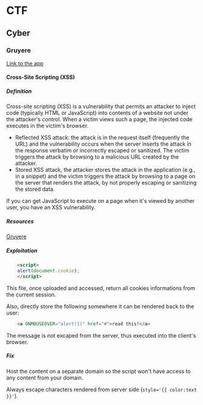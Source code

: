 # CTF

## Cyber

### Gruyere

[Link to the app](http://google-gruyere.appspot.com/) 

#### Cross-Site Scripting (XSS)

##### Definition

Cross-site scripting (XSS) is a vulnerability that permits an attacker to inject code (typically HTML or JavaScript) into contents of a website not under the attacker's control. When a victim views such a page, the injected code executes in the victim's browser.

- Reflected XSS attack: the attack is in the request itself (frequently the URL) and the vulnerability occurs when the server inserts the attack in the response verbatim or incorrectly escaped or sanitized. The victim triggers the attack by browsing to a malicious URL created by the attacker.
- Stored XSS attack, the attacker stores the attack in the application (e.g., in a snippet) and the victim triggers the attack by browsing to a page on the server that renders the attack, by not properly escaping or sanitizing the stored data.

If you can get JavaScript to execute on a page when it's viewed by another user, you have an XSS vulnerability.

##### Resources

[Gruyere](http://google-gruyere.appspot.com/part2)

##### Exploitation

```html
    <script>
    alert(document.cookie);
    </script>
```

This file, once uploaded and accessed, return all cookies informations from the current session.

Also, directly store the following somewhere it can be rendered back to the user:

```html
    <a ONMOUSEOVER="alert(1)" href="#">read this!</a>
```

The message is not excaped from the server, thus executed into the client's browser.

##### Fix

Host the content on a separate domain so the script won't have access to any content from your domain.

Always escape characters rendered from server side (`style='{{ color:text }}'`).
